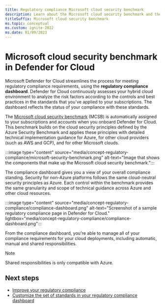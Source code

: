 ```yaml
---
title: Regulatory compliance Microsoft cloud security benchmark
description: Learn about the Microsoft cloud security benchmark and the benefits it can bring to your compliance standards across your multicloud environments.
titleSuffix: Microsoft cloud security benchmark
ms.topic: conceptual
ms.custom: ignite-2022
ms.date: 01/09/2023
---
```


# Microsoft cloud security benchmark in Defender for Cloud

Microsoft Defender for Cloud streamlines the process for meeting regulatory compliance requirements, using the **regulatory compliance dashboard**. Defender for Cloud continuously assesses your hybrid cloud environment to analyze the risk factors according to the controls and best practices in the standards that you've applied to your subscriptions. The dashboard reflects the status of your compliance with these standards.

The [Microsoft cloud security benchmark](/security/benchmark/azure/introduction) (MCSB) is automatically assigned to your subscriptions and accounts when you onboard Defender for Cloud. This benchmark builds on the cloud security principles defined by the Azure Security Benchmark and applies these principles with detailed technical implementation guidance for Azure, for other cloud providers (such as AWS and GCP), and for other Microsoft clouds.

:::image type="content" source="media/concept-regulatory-compliance/microsoft-security-benchmark.png" alt-text="Image that shows the components that make up the Microsoft cloud security benchmark.":::

The compliance dashboard gives you a view of your overall compliance standing. Security for non-Azure platforms follows the same cloud-neutral security principles as Azure. Each control within the benchmark provides the same granularity and scope of technical guidance across Azure and other cloud resources. 

:::image type="content" source="media/concept-regulatory-compliance/compliance-dashboard.png" alt-text="Screenshot of a sample regulatory compliance page in Defender for Cloud." lightbox="media/concept-regulatory-compliance/compliance-dashboard.png":::

From the compliance dashboard, you're able to manage all of your compliance requirements for your cloud deployments, including automatic, manual and shared responsibilities.

> [!NOTE]
> Shared responsibilities is only compatible with Azure.

## Next steps

- [Improve your regulatory compliance](regulatory-compliance-dashboard.md)
- [Customize the set of standards in your regulatory compliance dashboard](update-regulatory-compliance-packages.md)
